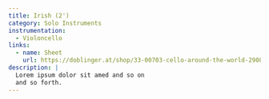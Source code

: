 ```yaml
---
title: Irish (2')
category: Solo Instruments
instrumentation:
  - Violoncello
links:
  - name: Sheet
    url: https://doblinger.at/shop/33-00703-cello-around-the-world-290880?search=Tristan+Schulze#attr=144717,144718,144719,144716
description: |
  Lorem ipsum dolor sit amed and so on
  and so forth.
---
```

